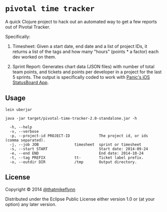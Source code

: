 # `pivotal time tracker`

A quick Clojure project to hack out an automated way to get a few reports out of Pivotal Tracker.

Specifically:

1. Timesheet: Given a start date, end date and a list of project IDs, it returns a list of the tags and how many "hours" (points * a factor) each dev worked on them.

2. Sprint Report: Generates chart data (JSON files) with number of total team points, and tickets and points per developer in a project for the last 5 sprints. The output is specifically coded to work with [Panic's iOS StatusBoard App](http://panic.com/statusboard/).

## Usage

`lein uberjar`

`java -jar target/pivotal-time-tracker-2.0-standalone.jar -h`

```
  -h, --help
  -v, --verbose
  -p, --project-id PROJECT-ID             The project id, or ids (comma separated).
  -j, --job JOB                timesheet  sprint or timesheet
  -s, --start START                       Start date: 2014-09-24
  -e, --end END                           End date: 2014-10-24
  -t, --tag PREFIX             tt-        Ticket label prefix.
  -o, --outdir DIR             /tmp       Output directory.
```

## License

Copyright © 2014 [@thatmikeflynn](http://twitter.com/thatmikeflynn)

Distributed under the Eclipse Public License either version 1.0 or (at
your option) any later version.
